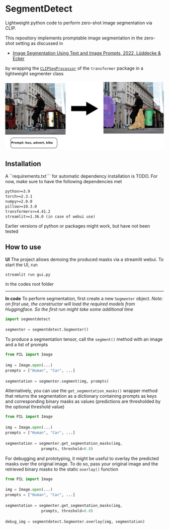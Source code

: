 # SegmentDetect

Lightweight python code to perform zero-shot image segmentation via CLIP.

This repository implements promptable image segmentation in the zero-shot setting as discussed in
- [Image Segmentation Using Text and Image Prompts, 2022, Lüddecke & Ecker](https://arxiv.org/pdf/2112.10003)

by wrapping the [```CLIPSegProcessor```](https://huggingface.co/docs/transformers/en/model_doc/clipseg) of the ```transformer``` package in a lightweight segmenter class

<div align="center">

<img src="https://github.com/SvenPfiffner/SegmentDetect/blob/main/demo.jpg" width="750">

</div>

## Installation
A ``requirements.txt``` for automatic dependency installation is TODO. For now, make sure to have the following dependencies met
```
python>=3.9
torch>=2.3.1
numpy>=2.0.0
pillow>=10.3.0
transformers>=4.41.2
streamlit>=1.36.0 (in case of webui use)
```
Earlier versions of python or packages might work, but have not been tested

## How to use
**UI**
The project allows demoing the produced masks via a streamlit webui. To start the UI, run
```
streamlit run gui.py
```
in the codes root folder

---

**In code**
To perform segmentation, first create a new ```Segmenter``` object. *Note: on first use, the constructor will load the required models from Huggingface. So the first run might take some additional time*

```python
import segmentdetect

segmenter = segmentdetect.Segmenter()
```

To produce a segmentation tensor, call the ```segment()``` method with an image and a list of prompts

```python
from PIL import Image

img = Image.open(...)
prompts = ["Human", "Car", ...]

segmentation = segmenter.segment(img, prompts)
```

Alternatively, you can use the ```get_segmentation_masks()``` wrapper method that returns the segmentation as a dictionary containing prompts as keys and corresponding binary masks as values (predictions are thresholded by the optional threshold value)

```python
from PIL import Image

img = Image.open(...)
prompts = ["Human", "Car", ...]

segmentation = segmenter.get_segmentation_masks(img,
                prompts, threshold=0.8)
```

For debugging and prototyping, it might be useful to overlay the predicted masks over the original image. To do so, pass your original image and the retrieved binary masks to the static ```overlay()``` function

```python
from PIL import Image

img = Image.open(...)
prompts = ["Human", "Car", ...]

segmentation = segmenter.get_segmentation_masks(img,
                prompts, threshold=0.8)

debug_img = segmentdetect.Segmenter.overlay(img, segmentation)
```
